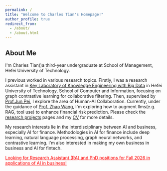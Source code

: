 ```yaml
---
permalink: /
title: "Welcome to Charles Tian's Homepage!"
author_profile: true
redirect_from: 
  - /about/
  - /about.html
---
```


## About Me

I'm Charles Tian()a third-year undergraduate at School of Management, Hefei University of Technology.

I previous worked in various research topics. Firstly, I was a research assistant in [Key Laboratory of Knowledge Engineering with Big Data](https://lab.zhonghuapu.com/) in Hefei University of Technology, School of Computer and Information, focusing on graph contrastive learning for collaborative filtering. Then, supervised by [Prof.Jun Pei](http://www.drpeijun.com/), I explore the area of Human-AI Collaboration. Currently, under the guidance of [Prof. Zhao Wang](https://www.hfut.edu.cn/glxyen/info/1074/1534.htm), I'm exploring how to augment llms(e.g. RAG, tool use) to enhance financial risk prediction. Please check the [research projects]() pages and my [CV](https://zeshentian.github.io/files/CV.pdf) for more details.

My research interests lie in the interdisciplinary between AI and business, especially AI for finance. Methodologies in AI for finance include deep learning, natural language processing, graph neural networks, and contrastive learning. I'm also interested in making my own business in business and AI for fintech. 



<span style="color:red;"><u>Looking for Research Assistant (RA) and PhD positions for Fall 2026 in applications of AI in business!</u></span>

